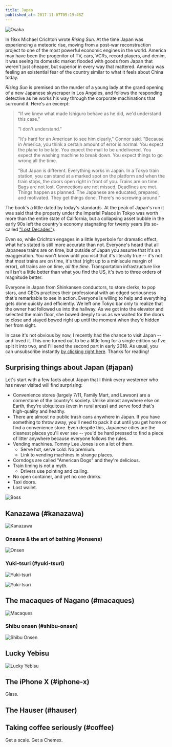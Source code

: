 ```yaml
---
title: Japan
published_at: 2017-11-07T05:19:48Z
---
```


![Osaka](/assets/passages/002-japan/osaka@2x.jpg)

In 19xx Michael Crichton wrote _Rising Sun_. At the time
Japan was experiencing a meteoric rise, moving from a
post-war reconstruction project to one of the most powerful
economic engines in the world. America may have been the
progenitor of TV, cars, VCRs, record players, and denim, it
was seeing its domestic market flooded with goods from
Japan that weren't just cheaper, but superior in every way
that mattered. America was feeling an existential fear of
the country similar to what it feels about China today.

_Rising Sun_ is premised on the murder of a young lady at
the grand opening of a new Japanese skyscraper in Los
Angeles, and follows the responding detective as he works
his way through the corporate machinations that surround
it. Here's an excerpt:

> "If we knew what made Ishiguro behave as he did, we'd
> understand this case."
>
> "I don't understand."
>
> "It's hard for an American to see him clearly," Connor
> said. "Because in America, you think a certain amount of
> error is normal. You expect the plane to be late. You
> expect the mail to be undelivered. You expect the washing
> machine to break down. You expect things to go wrong all
> the time.
>
> "But Japan is different. Everything works in Japan. In a
> Tokyo train station, you can stand at a marked spot on
> the platform and when the train stops, the doors open
> right in front of you. Trains are on time. Bags are not
> lost. Connections are not missed. Deadlines are met.
> Things happen as planned. The Japanese are educated,
> prepared, and motivated. They get things done. There's no
> screwing around."

The book's a little dated by today's standards. At the peak
of Japan's run it was said that the property under the
Imperial Palace in Tokyo was worth more than the entire
state of California, but a collapsing asset bubble in the
early 90s left the country's economy stagnating for twenty
years (its so-called ["Lost Decades"][lostdecades]).

Even so, while Crichton engages in a little hyperbole for
dramatic effect, what he's stated is still more accurate
than not. Everyone's heard that all Japanese trains are on
time, but outside of Japan you assume that it's an
exaggeration. You won't know until you visit that it's
literally true -- it's not that most trains are on time,
it's that (right up to a miniscule margin of error), _all_
trains are on time, _all the time_. Transportation
infrastructure like rail isn't a little better than what
you find the US, it's two to three orders of magnitude
better.

Everyone in Japan from Shinkansen conductors, to store
clerks, to pop stars, and CEOs practices their professional
with an edged seriousness that's remarkable to see in
action. Everyone is willing to help and everything gets
done quickly and efficiently. We left one Tokyo bar only to
realize that the owner had followed us into the hallway. As
we got into the elevator and selected the main floor, she
bowed deeply to us as we waited for the doors to close and
stayed bowed right up until the moment when they'd hidden
her from sight.

In case it's not obvious by now, I recently had the chance
to visit Japan -- and loved it. This one turned out to be a
little long for a single edition so I've split it into two,
and I'll send the second part in early 2018. As usual, you
can unsubscribe instantly [by clicking right
here][unsubscribe]. Thanks for reading!

## Surprising things about Japan (#japan)

Let's start with a few facts about Japan that I think every
westerner who has never visited will find surprising:

* Convenience stores (largely 7/11, Family Mart, and
  Lawson) are a cornerstone of the country's society.
  Unlike almost anywhere else on Earth, they're ubiquitous
  (even in rural areas) and serve food that's high-quality
  and healthy.
* There are almost no public trash cans anywhere in Japan.
  If you have something to throw away, you'll need to pack
  it out until you get home or find a convenience store.
  Even despite this, Japanese cities are the cleanest
  places you'll ever see -- you'd be hard pressed to find a
  piece of litter anywhere because everyone follows the
  rules.
* Vending machines. Tommy Lee Jones is on a lot of them.
    * Serve hot, serve cold. No premium.
    * Link to vending machines in strange places.
* Corndogs are called "American Dogs" and they're delicious.
* Train timing is not a myth.
    * Drivers use pointing and calling.
* No open container, and yet no one drinks.
* Taxi doors.
* Lost wallet.

![Boss](/assets/passages/002-japan/boss@2x.jpg)

## Kanazawa (#kanazawa)

![Kanazawa](/assets/passages/002-japan/kanazawa@2x.jpg)

### Onsens & the art of bathing (#onsens)

![Onsen](/assets/passages/002-japan/onsen@2x.jpg)

### Yuki-tsuri (#yuki-tsuri)

![Yuki-tsuri](/assets/passages/002-japan/yuki-tsuri-1@2x.jpg)

![Yuki-tsuri](/assets/passages/002-japan/yuki-tsuri-2@2x.jpg)

## The macaques of Nagano (#macaques)

![Macaques](/assets/passages/002-japan/macaques@2x.jpg)

### Shibu onsen (#shibu-onsen)

![Shibu Onsen](/assets/passages/002-japan/shibu-onsen@2x.jpg)

## Lucky Yebisu

![Lucky Yebisu](/assets/passages/002-japan/lucky-yebisu@2x.jpg)

## The iPhone X (#iphone-x)

Glass.

## The Hauser (#hauser)

## Taking coffee seriously (#coffee)

Get a scale. Get a Chemex.

[lostdecades]: https://en.wikipedia.org/wiki/Lost_Decade_(Japan)
[unsubscribe]: %unsubscribe_url%
